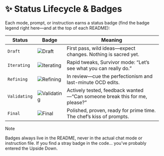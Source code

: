 # ✨ Status Lifecycle & Badges

Each mode, prompt, or instruction earns a status badge (find the badge legend right here—and at the top of each README):

| Status | Badge | Meaning |
| - | - | - |
| `Draft` | ![Draft](https://img.shields.io/badge/status-draft-D90429.svg) | First pass, wild ideas—expect changes. Nothing is sacred yet. |
| `Iterating` | ![Iterating](https://img.shields.io/badge/status-iterating-FF6600.svg) | Rapid tweaks, Survivor mode: “Let’s see what you can really do.” |
| `Refining` | ![Refining](https://img.shields.io/badge/status-refining-6B33A2.svg) | In review—cue the perfectionism and last-minute OCD edits. |
| `Validating` | ![Validating](https://img.shields.io/badge/status-validating-0070A3.svg) | Actively tested, feedback wanted—“Can someone break this for me, please?” |
| `Final` | ![Final](https://img.shields.io/badge/status-final-32852F.svg) | Polished, proven, ready for prime time. The chef’s kiss of prompts. |

> [!Note]
>
> Badges always live in the README, never in the actual chat mode or instruction file. If you find a stray badge in the code... you’ve probably entered the Upside Down.
